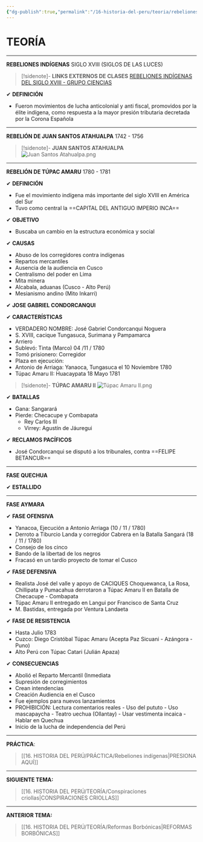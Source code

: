 ```yaml
---
{"dg-publish":true,"permalink":"/16-historia-del-peru/teoria/rebeliones-indigenas/","tags":["Historia","Teoría","Incompleto"]}
---
```


# TEORÍA
---
**REBELIONES INDÍGENAS** 
SIGLO XVIII (SIGLOS DE LAS LUCES)

>[!sidenote]- **LINKS EXTERNOS DE CLASES** 
>[REBELIONES INDÍGENAS DEL SIGLO XVIII - GRUPO CIENCIAS](https://www.youtube.com/watch?v=Znt8gT92Vjk)

✔ **DEFINICIÓN**
- Fueron movimientos de lucha anticolonial y anti fiscal, promovidos por la élite indígena, como respuesta a la mayor presión tributaria decretada por la Corona Española

---
**REBELIÓN DE JUAN SANTOS ATAHUALPA**
1742 - 1756

>[!sidenote]- **JUAN SANTOS ATAHUALPA** 
![Juan Santos Atahualpa.png](/img/user/1.%20ELEMENTOS%20GR%C3%81FICOS/Juan%20Santos%20Atahualpa.png)

---
**REBELIÓN DE TÚPAC AMARU**
1780 - 1781

✔ **DEFINICIÓN**
- Fue el movimiento indígena más importante del siglo XVIII en América del Sur
- Tuvo como central la ==CAPITAL DEL ANTIGUO IMPERIO INCA== 

✔ **OBJETIVO**
- Buscaba un cambio en la estructura económica y social


✔ **CAUSAS**
- Abuso de los corregidores contra indígenas
- Repartos mercantiles
- Ausencia de la audiencia en Cusco
- Centralismo del poder en Lima
- Mita minera
- Alcabala, aduanas (Cusco - Alto Perú) 
- Mesianismo andino (Mito Inkarri)

✔ **JOSE GABRIEL CONDORCANQUI** 

✔ **CARACTERÍSTICAS**
- VERDADERO NOMBRE: José Gabriel Condorcanqui Noguera
- S. XVIII, cacique Tungasuca,  Surimana y Pampamarca
- Arriero
- Sublevó: Tinta (Marco) 04 /11 / 1780
- Tomó prisionero: Corregidor
- Plaza en ejecución:
- Antonio de Arriaga: Yanaoca, Tungasuca el 10 Noviembre 1780
- Túpac Amaru II: Huacaypata 18 Mayo 1781

>[!sidenote]- **TÚPAC AMARU II** 
![Túpac Amaru II.png](/img/user/1.%20ELEMENTOS%20GR%C3%81FICOS/T%C3%BApac%20Amaru%20II.png)

✔ **BATALLAS**
- Gana: Sangarará
- Pierde: Checacupe y Combapata
	- Rey Carlos III
	- Virrey: Agustín de Jáuregui

✔ **RECLAMOS PACÍFICOS** 
- José Condorcanqui se disputó a los tribunales, contra ==FELIPE BETANCUR== 

---
**FASE QUECHUA** 

✔ **ESTALLIDO** 

---
**FASE AYMARA** 


✔ **FASE OFENSIVA**
- Yanacoa, Ejecución a Antonio Arriaga (10 / 11 / 1780)
- Derroto a Tiburcio Landa y corregidor Cabrera en la Batalla Sangará (18 / 11 / 1780)
- Consejo de los cinco
- Bando de la libertad de los negros
- Fracasó en un tardío proyecto de tomar el Cusco

✔ **FASE DEFENSIVA**
- Realista José del valle y apoyo de CACIQUES Choquewanca, La Rosa, Chillipata y Pumacahua derrotaron a Túpac Amaru II en Batalla de Checacupe - Combapata
- Túpac Amaru II entregado en Langui por Francisco de Santa Cruz
- M. Bastidas, entregada por Ventura Landaeta

✔ **FASE DE RESISTENCIA**
- Hasta Julio 1783
- Cuzco: Diego Cristóbal Túpac Amaru (Acepta Paz Sicuani - Azángora - Puno)
- Alto Perú con Túpac Catari (Julián Apaza)

✔ **CONSECUENCIAS**
- Abolió el Reparto Mercantil (Inmediata
- Supresión de corregimientos 
- Crean intendencias 
- Creación Audiencia en el Cusco
- Fue ejemplos para nuevos lanzamientos
- PROHIBICIÓN: Lectura comentarios reales - Uso del pututo - Uso mascapaycha - Teatro uechua (Ollantay) - Usar vestimenta incaica - Hablar en Quechua
- Inicio de la lucha de independencia del Perú     

---
**PRÁCTICA**:
>[[16. HISTORIA DEL PERÚ/PRÁCTICA/Rebeliones indígenas\|PRESIONA AQUÍ]]

---
**SIGUIENTE TEMA:** 
>[[16. HISTORIA DEL PERÚ/TEORÍA/Conspiraciones criollas\|CONSPIRACIONES CRIOLLAS]]

---
**ANTERIOR TEMA:** 
>[[16. HISTORIA DEL PERÚ/TEORÍA/Reformas Borbónicas\|REFORMAS BORBÓNICAS]]

